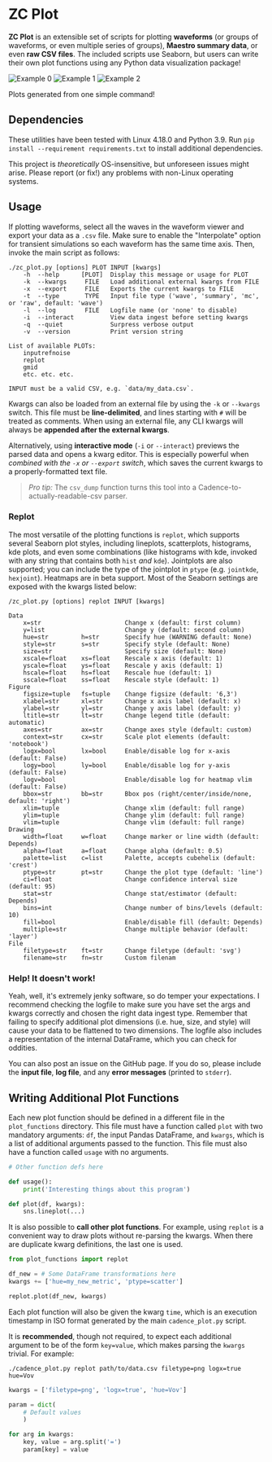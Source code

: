 #   ZC Plot

**ZC Plot** is an extensible set of scripts for plotting **waveforms** (or
groups of waveforms, or even multiple series of groups), **Maestro summary
data**, or even **raw CSV files**.  The included scripts use Seaborn, but users
can write their own plot functions using any Python data visualization package!

![Example 0](./samples/sample0.svg)
![Example 1](./samples/sample1.svg)
![Example 2](./samples/sample2.svg)

Plots generated from one simple command!

##  Dependencies

These utilities have been tested with Linux 4.18.0 and Python 3.9.  Run `pip
install --requirement requirements.txt` to install additional dependencies.

This project is _theoretically_ OS-insensitive, but unforeseen issues might
arise.  Please report (or fix!) any problems with non-Linux operating systems.

##  Usage

If plotting waveforms, select all the waves in the waveform viewer and export
your data as a `.csv` file.  Make sure to enable the "Interpolate" option for
transient simulations so each waveform has the same time axis.  Then, invoke the
main script as follows:

```
./zc_plot.py [options] PLOT INPUT [kwargs]
    -h  --help      [PLOT]  Display this message or usage for PLOT
    -k  --kwargs     FILE   Load additional external kwargs from FILE
    -x  --export     FILE   Exports the current kwargs to FILE
    -t  --type       TYPE   Input file type ('wave', 'summary', 'mc', or 'raw', default: 'wave')
    -l  --log        FILE   Logfile name (or 'none' to disable)
    -i  --interact          View data ingest before setting kwargs
    -q  --quiet             Surpress verbose output
    -v  --version           Print version string

List of available PLOTs:
    inputrefnoise
    replot
    gmid
    etc. etc. etc.

INPUT must be a valid CSV, e.g. `data/my_data.csv`.
```

Kwargs can also be loaded from an external file by using the `-k` or `--kwargs`
switch.  This file must be **line-delimited**, and lines starting with `#` will
be treated as comments.  When using an external file, any CLI kwargs will always
be **appended after the external kwargs**.

Alternatively, using **interactive mode** (`-i` or `--interact`) previews the
parsed data and opens a kwarg editor.  This is especially powerful when
_combined with the `-x` or `--export` switch_, which saves the current kwargs to
a properly-formatted text file.

> _Pro tip:_ The `csv_dump` function turns this tool into a
> Cadence-to-actually-readable-csv parser.

### Replot

The most versatile of the plotting functions is `replot`, which supports several
Seaborn plot styles, including lineplots, scatterplots, histograms, kde plots,
and even some combinations (like histograms with kde, invoked with any string
that contains both `hist` _and_ `kde`). Jointplots are also supported; you can
include the type of the jointplot in `ptype` (e.g. `jointkde`, `hexjoint`).
Heatmaps are in beta support.  Most of the Seaborn settings are exposed with the
kwargs listed below:

```
/zc_plot.py [options] replot INPUT [kwargs]

Data
    x=str                       Change x (default: first column)
    y=list                      Change y (default: second column)
    hue=str         h=str       Specify hue (WARNING default: None)
    style=str       s=str       Specify style (default: None)
    size=str                    Specify size (default: None)
    xscale=float    xs=float    Rescale x axis (default: 1)
    yscale=float    ys=float    Rescale y axis (default: 1)
    hscale=float    hs=float    Rescale hue (default: 1)
    sscale=float    ss=float    Rescale style (default: 1)
Figure
    figsize=tuple   fs=tuple    Change figsize (default: '6,3')
    xlabel=str      xl=str      Change x axis label (default: x)
    ylabel=str      yl=str      Change y axis label (default: y)
    ltitle=str      lt=str      Change legend title (default: automatic)
    axes=str        ax=str      Change axes style (default: custom)
    context=str     cx=str      Scale plot elements (default: 'notebook')
    logx=bool       lx=bool     Enable/disable log for x-axis (default: False)
    logy=bool       ly=bool     Enable/disable log for y-axis (default: False)
    logv=bool                   Enable/disable log for heatmap vlim (default: False)
    bbox=str        bb=str      Bbox pos (right/center/inside/none, default: 'right')
    xlim=tuple                  Change xlim (default: full range)
    ylim=tuple                  Change ylim (default: full range)
    vlim=tuple                  Change vlim (default: full range)
Drawing
    width=float     w=float     Change marker or line width (default: Depends)
    alpha=float     a=float     Change alpha (default: 0.5)
    palette=list    c=list      Palette, accepts cubehelix (default: 'crest')
    ptype=str       pt=str      Change the plot type (default: 'line')
    ci=float                    Change confidence interval size (default: 95)
    stat=str                    Change stat/estimator (default: Depends)
    bins=int                    Change number of bins/levels (default: 10)
    fill=bool                   Enable/disable fill (default: Depends)
    multiple=str                Change multiple behavior (default: 'layer')
File
    filetype=str    ft=str      Change filetype (default: 'svg')
    filename=str    fn=str      Custom filenam
```

### Help! It doesn't work!

Yeah, well, it's extremely jenky software, so do temper your expectations.  I
recommend checking the logfile to make sure you have set the args and kwargs
correctly and chosen the right data ingest type.  Remember that failing to
specify additional plot dimensions (i.e. hue, size, and style) will cause your
data to be flattened to two dimensions. The logfile also includes a
representation of the internal DataFrame, which you can check for oddities.

You can also post an issue on the GitHub page.  If you do so, please include the
**input file**, **log file**, and any **error messages** (printed to `stderr`).


##  Writing Additional Plot Functions

Each new plot function should be defined in a different file in the
`plot_functions` directory.  This file must have a function called `plot` with
two mandatory arguments: `df`, the input Pandas DataFrame, and `kwargs`, which
is a list of additional arguments passed to the function.  This file must also
have a function called `usage` with no arguments.

```python
# Other function defs here

def usage():
    print('Interesting things about this program')

def plot(df, kwargs):
    sns.lineplot(...)
```

It is also possible to **call other plot functions**.  For example, using
`replot` is a convenient way to draw plots without re-parsing the kwargs.  When
there are duplicate kwarg definitions, the last one is used.

```python
from plot_functions import replot

df_new = # Some DataFrame transformations here
kwargs += ['hue=my_new_metric', 'ptype=scatter']

replot.plot(df_new, kwargs)
```

Each plot function will also be given the kwarg `time`, which is an execution
timestamp in ISO format generated by the main `cadence_plot.py` script.

It is **recommended**, though not required, to expect each additional argument
to be of the form `key=value`, which makes parsing the `kwargs` trivial.  For
example:

```
./cadence_plot.py replot path/to/data.csv filetype=png logx=true hue=Vov
```

```python
kwargs = ['filetype=png', 'logx=true', 'hue=Vov']

param = dict(
    # Default values
    )

for arg in kwargs:
    key, value = arg.split('=')
    param[key] = value

```

